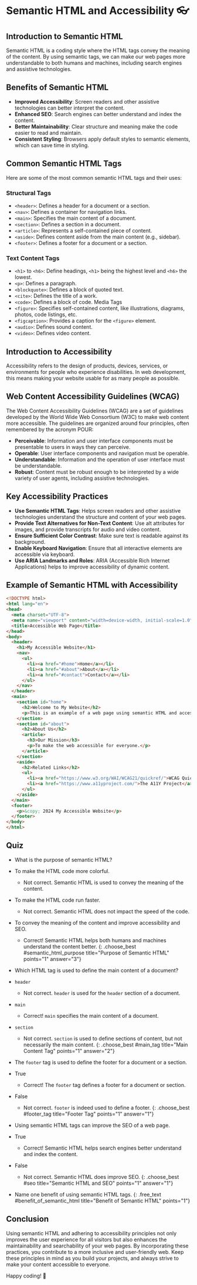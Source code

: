 # Semantic HTML and Accessibility 👓

## Introduction to Semantic HTML
Semantic HTML is a coding style where the HTML tags convey the meaning of the content. By using semantic tags, we can make our web pages more understandable to both humans and machines, including search engines and assistive technologies.

## Benefits of Semantic HTML
- **Improved Accessibility**: Screen readers and other assistive technologies can better interpret the content.
- **Enhanced SEO**: Search engines can better understand and index the content.
- **Better Maintainability**: Clear structure and meaning make the code easier to read and maintain.
- **Consistent Styling**: Browsers apply default styles to semantic elements, which can save time in styling.

## Common Semantic HTML Tags
Here are some of the most common semantic HTML tags and their uses:

### Structural Tags
- `<header>`: Defines a header for a document or a section.
- `<nav>`: Defines a container for navigation links.
- `<main>`: Specifies the main content of a document.
- `<section>`: Defines a section in a document.
- `<article>`: Represents a self-contained piece of content.
- `<aside>`: Defines content aside from the main content (e.g., sidebar).
- `<footer>`: Defines a footer for a document or a section.

### Text Content Tags
- `<h1>` to `<h6>`: Define headings, `<h1>` being the highest level and `<h6>` the lowest.
- `<p>`: Defines a paragraph.
- `<blockquote>`: Defines a block of quoted text.
- `<cite>`: Defines the title of a work.
- `<code>`: Defines a block of code.
Media Tags
- `<figure>`: Specifies self-contained content, like illustrations, diagrams, photos, code listings, etc.
- `<figcaption>`: Provides a caption for the `<figure>` element.
- `<audio>`: Defines sound content.
- `<video>`: Defines video content.

## Introduction to Accessibility
Accessibility refers to the design of products, devices, services, or environments for people who experience disabilities. In web development, this means making your website usable for as many people as possible.

## Web Content Accessibility Guidelines (WCAG)
The Web Content Accessibility Guidelines (WCAG) are a set of guidelines developed by the World Wide Web Consortium (W3C) to make web content more accessible. The guidelines are organized around four principles, often remembered by the acronym POUR:

- **Perceivable**: Information and user interface components must be presentable to users in ways they can perceive.
- **Operable**: User interface components and navigation must be operable.
- **Understandable**: Information and the operation of user interface must be understandable.
- **Robust**: Content must be robust enough to be interpreted by a wide variety of user agents, including assistive technologies.

## Key Accessibility Practices
- **Use Semantic HTML Tags**: Helps screen readers and other assistive technologies understand the structure and content of your web pages.
- **Provide Text Alternatives for Non-Text Content**: Use alt attributes for images, and provide transcripts for audio and video content.
- **Ensure Sufficient Color Contrast**: Make sure text is readable against its background.
- **Enable Keyboard Navigation**: Ensure that all interactive elements are accessible via keyboard.
- **Use ARIA Landmarks and Roles**: ARIA (Accessible Rich Internet Applications) helps to improve accessibility of dynamic content.

## Example of Semantic HTML with Accessibility

```html
<!DOCTYPE html>
<html lang="en">
<head>
  <meta charset="UTF-8">
  <meta name="viewport" content="width=device-width, initial-scale=1.0">
  <title>Accessible Web Page</title>
</head>
<body>
  <header>
    <h1>My Accessible Website</h1>
    <nav>
      <ul>
        <li><a href="#home">Home</a></li>
        <li><a href="#about">About</a></li>
        <li><a href="#contact">Contact</a></li>
      </ul>
    </nav>
  </header>
  <main>
    <section id="home">
      <h2>Welcome to My Website</h2>
      <p>This is an example of a web page using semantic HTML and accessibility features.</p>
    </section>
    <section id="about">
      <h2>About Us</h2>
      <article>
        <h3>Our Mission</h3>
        <p>To make the web accessible for everyone.</p>
      </article>
    </section>
    <aside>
      <h2>Related Links</h2>
      <ul>
        <li><a href="https://www.w3.org/WAI/WCAG21/quickref/">WCAG Quick Reference</a></li>
        <li><a href="https://www.a11yproject.com/">The A11Y Project</a></li>
      </ul>
    </aside>
  </main>
  <footer>
    <p>&copy; 2024 My Accessible Website</p>
  </footer>
</body>
</html>
```

## Quiz

- What is the purpose of semantic HTML?
- To make the HTML code more colorful.
  - Not correct. Semantic HTML is used to convey the meaning of the content.
- To make the HTML code run faster.
  - Not correct. Semantic HTML does not impact the speed of the code.
- To convey the meaning of the content and improve accessibility and SEO.
  - Correct! Semantic HTML helps both humans and machines understand the content better.
{: .choose_best #semantic_html_purpose title="Purpose of Semantic HTML" points="1" answer="3"}

- Which HTML tag is used to define the main content of a document?
- `header`
  - Not correct. `header` is used for the `header` section of a document.
- `main`
  - Correct! `main` specifies the main content of a document.
- `section`
  - Not correct. `section` is used to define sections of content, but not necessarily the main content.
{: .choose_best #main_tag title="Main Content Tag" points="1" answer="2"}

- The `footer` tag is used to define the footer for a document or a section.
- True
  - Correct! The `footer` tag defines a footer for a document or section.
- False
  - Not correct. `footer` is indeed used to define a footer.
{: .choose_best #footer_tag title="Footer Tag" points="1" answer="1"}

- Using semantic HTML tags can improve the SEO of a web page.
- True
  - Correct! Semantic HTML helps search engines better understand and index the content.
- False
  - Not correct. Semantic HTML does improve SEO.
{: .choose_best #seo title="Semantic HTML and SEO" points="1" answer="1"}

<!-- Possible answers: Improved accessibility, enhanced SEO, better maintainability, consistent styling. -->
- Name one benefit of using semantic HTML tags.
{: .free_text #benefit_of_semantic_html title="Benefit of Semantic HTML" points="1"}

<!-- Practical Task
Exercise: Create a simple HTML page using semantic HTML tags and ensure it adheres to basic accessibility principles. Describe the steps you took and the rationale behind your choices. -->

## Conclusion
Using semantic HTML and adhering to accessibility principles not only improves the user experience for all visitors but also enhances the maintainability and searchability of your web pages. By incorporating these practices, you contribute to a more inclusive and user-friendly web. Keep these principles in mind as you build your projects, and always strive to make your content accessible to everyone.

Happy coding! 🌟
